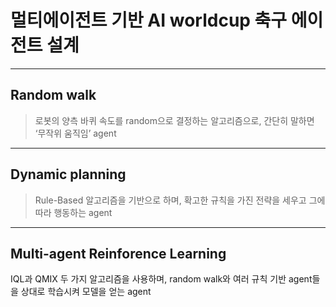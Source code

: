 # 멀티에이전트 기반 AI worldcup 축구 에이전트 설계
---
## Random walk
> 로봇의 양측 바퀴 속도를 random으로 결정하는 알고리즘으로, 간단히 말하면 ‘무작위 움직임’ agent

---
## Dynamic planning
> Rule-Based 알고리즘을 기반으로 하며, 확고한 규칙을 가진 전략을 세우고 그에 따라 행동하는 agent

---
## Multi-agent Reinforence Learning
IQL과 QMIX 두 가지 알고리즘을 사용하며, random walk와 여러 규칙 기반 agent들을 상대로 학습시켜 모델을 얻는 agent
